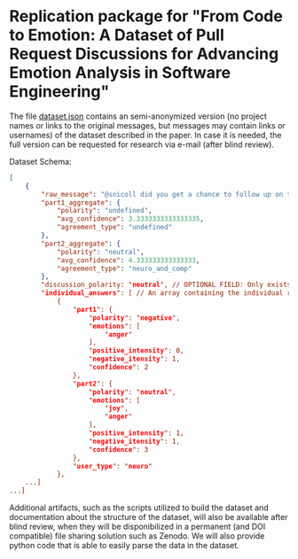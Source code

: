 # Replication package for "From Code to Emotion: A Dataset of Pull Request Discussions for Advancing Emotion Analysis in Software Engineering"

The file [dataset.json](dataset.json) contains an semi-anonymized version (no project names or links to the original messages, but messages may contain links or usernames) of the dataset described in the paper. In case it is needed, the full version can be requested for research via e-mail (after blind review). 

Dataset Schema:

```json
[
    {
        "raw_message": "@snicoll did you get a chance to follow up on the issue? If not, I can take a look in the next 24hrs.",
        "part1_aggregate": {
            "polarity": "undefined",
            "avg_confidence": 3.3333333333333335,
            "agreement_type": "undefined"
        },
        "part2_aggregate": {
            "polarity": "neutral",
            "avg_confidence": 4.333333333333333,
            "agreement_type": "neuro_and_comp"
        },
        "discussion_polarity: "neutral", // OPTIONAL FIELD: Only exists if this was a case of total disagreement between evaluators. This field contains the polarity decided after they discussed the message.
        "individual_answers": [ // An array containing the individual response from each evaluator.
            {
                "part1": {
                    "polarity": "negative",
                    "emotions": [
                        "anger"
                    ],
                    "positive_intensity": 0,
                    "negative_itensity": 1,
                    "confidence": 2
                },
                "part2": {
                    "polarity": "neutral",
                    "emotions": [
                        "joy",
                        "anger"
                    ],
                    "positive_intensity": 1,
                    "negative_itensity": 1,
                    "confidence": 3
                },
                "user_type": "neuro"
            },
    ...]
...]
```

Additional artifacts, such as the scripts utilized to build the dataset and documentation about the structure of the dataset, will also be available after blind review, when they will be disponibilized in a permanent (and DOI compatible) file sharing solution such as Zenodo. We will also provide python code that is able to easily parse the data in the dataset.
